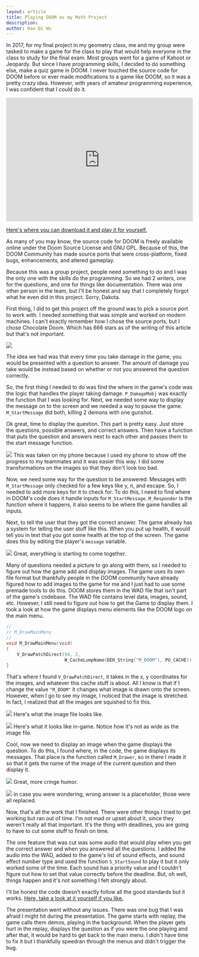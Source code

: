 ```yaml
---
layout: article
title: Playing DOOM as my Math Project
description:
author: Hao Qi Wu
---
```


In 2017, for my final project in my geometry class, me and my group were tasked to make a game for the class to play that would help everyone in the class to study for the final exam. Most groups went for a game of Kahoot or Jeopardy. But since I have programming skills, I decided to do something else, make a quiz game in DOOM. I never touched the source code for DOOM before or ever made modifications to a game like DOOM, so it was a pretty crazy idea. However, with years of amateur programming experience, I was confident that I could do it.

<iframe width="100%" height="333" src="https://www.youtube.com/embed/9vK1hGbhh2s" frameborder="0" allow="accelerometer; autoplay; encrypted-media; gyroscope; picture-in-picture" allowfullscreen></iframe>

[Here's where you can download it and play it for yourself.](https://github.com/yourWaifu/quiz-game-doom-mod/releases)

As many of you may know, the source code for DOOM is freely available online under the Doom Source License and GNU GPL. Because of this, the DOOM Community has made source ports that were cross-platform, fixed bugs, enhancements, and altered gameplay.

Because this was a group project, people need something to do and I was the only one with the skills do the programming. So we had 2 writers, one for the questions, and one for things like documentation. There was one other person in the team, but I'll be honest and say that I completely forgot what he even did in this project. Sorry, Dakota.

First thing, I did to get this project off the ground was to pick a source port to work with. I needed something that was simple and worked on modern machines. I can't exactly remember how I chose the source ports, but I chose Chocolate Doom. Which has 666 stars as of the writing of this article but that's not important.

![](/images/2019-8-doom666stars.png)

The idea we had was that every time you take damage in the game, you would be presented with a question to answer. The amount  of damage you take would be instead based on whether or not you answered the question correctly.

So, the first thing I needed to do was find the where in the game's code was the logic that handles the player taking damage. ``P_DamageMobj`` was exactly the function that I was looking for. Next, we needed some way to display the message on to the screen and we needed a way to pause the game. ``M_StartMessage`` did both, killing 2 demons with one gunshot.

Ok great, time to display the question. This part is pretty easy. Just store the questions, possible answers, and correct answers. Then have a function that puts the question and answers next to each other and passes them to the start message function.

![](/images/2019-8-doom-question.jpg)
This was taken on my phone because I used my phone to show off the progress to my teammates and it was easier this way. I did some transformations on the images so that they don't look too bad.

Now, we need some way for the question to be answered. Messages with ``M_StartMessage`` only checked for a few keys like y, n, and escape. So, I needed to add more keys for it to check for. To do this, I need to find where in DOOM's code does it handle inputs for ``M_StartMessage``. ``M_Responder`` is the function where it happens, it also seems to be where the game handles all inputs.

Next, to tell the user that they got the correct answer. The game already has a system for telling the user stuff like this. When you put up health, it would tell you in text that you got some health at the top of the screen. The game does this by editing the player's ``message`` variable.

![](/images/2019-8-doom-player-message.jpg)
Great, everything is starting to come together.

Many of questions needed a picture to go along with them, so I needed to figure out how the game add and display images. The game uses its own file format but thankfully people in the DOOM community have already figured how to add images to the game for me and I just had to use some premade tools to do this. DOOM stores them in the WAD file that isn't part of the game's codebase. The WAD file contains level data, images, sound, etc. However, I still need to figure out how to get the Game to display them. I took a look at how the game displays menu elements like the DOOM logo on the main menu.

```c
//
// M_DrawMainMenu
//
void M_DrawMainMenu(void)
{
    V_DrawPatchDirect(94, 2,
                      W_CacheLumpName(DEH_String("M_DOOM"), PU_CACHE));
}
```
That's where I found ``V_DrawPatchDirect``, it takes in the x, y coordinates for the images, and whatever this cache stuff is about. All I know is that if I change the value ``"M_DOOM"`` it changes what image is drawn onto the screen. However, when I go to see my image, I noticed that the image is stretched. In fact, I realized that all the images are squished to fix this.

![](/images/2019-8-doom-title-raw.png)
Here's what the image file looks like.

![](/images/2019-8-doom-title.jpg)
Here's what it looks like in-game. Notice how it's not as wide as the image file.

Cool, now we need to display an image when the game displays the question. To do this, I found where, in the code, the game displays its messages. That place is the function called ``M_Drawer``, so in there I made it so that it gets the name of the image of the current question and then display it.

![](/images/2019-8-doom-mixtape.jpg)
Great, more cringe humor.

![](/images/2019-8-doom-question2.jpg)
 in case you were wondering, wrong answer is a placeholder, those were all replaced.

Now, that's all the work that I finished. There were other things I tried to get working but ran out of time. I'm not mad or upset about it, since they weren't really all that important. It's the thing with deadlines, you are going to have to cut some stuff to finish on time.

The one feature that was cut was some audio that would play when you get the correct answer and when you answered all the questions. I added the audio into the WAD, added to the game's list of sound effects, and sound effect number type and used the function ``S_StartSound`` to play it but it only worked some of the time. Each sound has a priority value and I couldn't figure out how to set that value correctly before the deadline. But, oh well, things happen and it's not something I felt strongly about.

I'll be honest the code doesn't exactly follow all the good standards but it works. [Here, take a look at it yourself if you like.](https://github.com/yourWaifu/quiz-game-doom-mod/commit/130f90faac1871c4dd9d47a8f9264ede5fed4bca)

The presentation went without any issues. There was one bug that I was afraid I might hit during the presentation. The game starts with replay, the game calls them demos, playing in the background. When the player gets hurt in the replay, displays the question as if you were the one playing and after that, it would be hard to get back to the main menu. I didn't have time to fix it but I thankfully speedran through the menus and didn't trigger the bug.